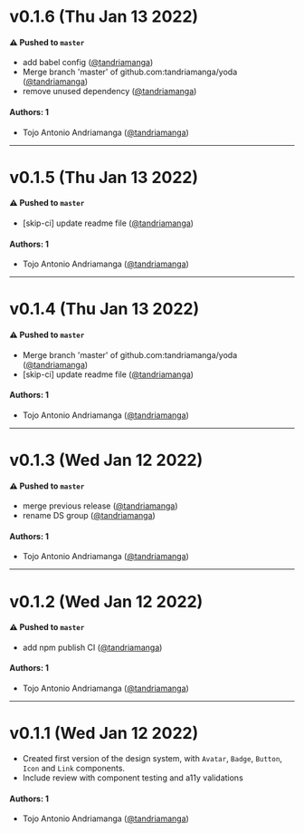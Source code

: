 # v0.1.6 (Thu Jan 13 2022)

#### ⚠️ Pushed to `master`

- add babel config ([@tandriamanga](https://github.com/tandriamanga))
- Merge branch 'master' of github.com:tandriamanga/yoda ([@tandriamanga](https://github.com/tandriamanga))
- remove unused dependency ([@tandriamanga](https://github.com/tandriamanga))

#### Authors: 1

- Tojo Antonio Andriamanga ([@tandriamanga](https://github.com/tandriamanga))

---

# v0.1.5 (Thu Jan 13 2022)

#### ⚠️ Pushed to `master`

- [skip-ci] update readme file ([@tandriamanga](https://github.com/tandriamanga))

#### Authors: 1

- Tojo Antonio Andriamanga ([@tandriamanga](https://github.com/tandriamanga))

---

# v0.1.4 (Thu Jan 13 2022)

#### ⚠️ Pushed to `master`

- Merge branch 'master' of github.com:tandriamanga/yoda ([@tandriamanga](https://github.com/tandriamanga))
- [skip-ci] update readme file ([@tandriamanga](https://github.com/tandriamanga))

#### Authors: 1

- Tojo Antonio Andriamanga ([@tandriamanga](https://github.com/tandriamanga))

---

# v0.1.3 (Wed Jan 12 2022)

#### ⚠️ Pushed to `master`

- merge previous release ([@tandriamanga](https://github.com/tandriamanga))
- rename DS group ([@tandriamanga](https://github.com/tandriamanga))

#### Authors: 1

- Tojo Antonio Andriamanga ([@tandriamanga](https://github.com/tandriamanga))

---

# v0.1.2 (Wed Jan 12 2022)

#### ⚠️ Pushed to `master`

- add npm publish CI ([@tandriamanga](https://github.com/tandriamanga))

#### Authors: 1

- Tojo Antonio Andriamanga ([@tandriamanga](https://github.com/tandriamanga))

---

# v0.1.1 (Wed Jan 12 2022)

- Created first version of the design system, with `Avatar`, `Badge`, `Button`, `Icon` and `Link` components.
- Include review with component testing and a11y validations

#### Authors: 1

- Tojo Antonio Andriamanga ([@tandriamanga](https://github.com/tandriamanga))
